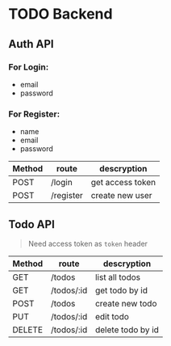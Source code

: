 # TODO Backend

## Auth API

### For Login:
- email
- password
### For Register:
- name
- email
- password

| Method |  route | descryption |
|--------|--------|-------------|
| POST | /login | get access token |
| POST | /register | create new user |

## Todo API

> Need access token as `token` header

| Method |  route | descryption |
|--------|--------|-------------|
| GET | /todos | list all todos |
| GET | /todos/:id | get todo by id |
| POST | /todos | create new todo |
| PUT | /todos/:id | edit todo |
| DELETE | /todos/:id | delete todo by id |
